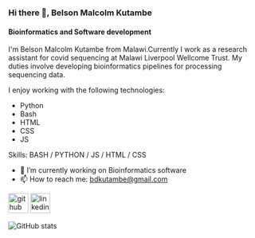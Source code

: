 ### Hi there 👋, Belson Malcolm Kutambe
#### Bioinformatics and Software development
I'm Belson Malcolm Kutambe from Malawi.Currently I work as a research assistant for covid sequencing at Malawi Liverpool Wellcome Trust.
My duties involve developing bioinformatics pipelines for processing sequencing data.

I enjoy working with the following technologies:
- Python
- Bash
- HTML
- CSS
- JS


Skills: BASH / PYTHON / JS / HTML / CSS

- 🔭 I’m currently working on Bioinformatics software 
- 📫 How to reach me: bdkutambe@gmail.com 


[<img src='https://cdn.jsdelivr.net/npm/simple-icons@3.0.1/icons/github.svg' alt='github' height='40'>](https://github.com/MalcolmorianVII)  [<img src='https://cdn.jsdelivr.net/npm/simple-icons@3.0.1/icons/linkedin.svg' alt='linkedin' height='40'>](https://www.linkedin.com/in/belson-malcolm-kutambe-a53a6894/)  

![GitHub stats](https://github-readme-stats.vercel.app/api?username=MalcolmorianVII&show_icons=true)  


